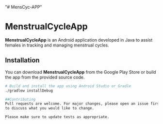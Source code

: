 "# MensCyc-APP" 

# MenstrualCycleApp

**MenstrualCycleApp** is an Android application developed in Java to assist females in tracking and managing menstrual cycles.

## Installation

You can download **MenstrualCycleApp** from the Google Play Store or build the app from the provided source code.

```bash
# Build and install the app using Android Studio or Gradle
./gradlew installDebug

##Contributing
Pull requests are welcome. For major changes, please open an issue first
to discuss what you would like to change.

Please make sure to update tests as appropriate.
